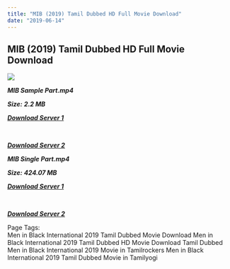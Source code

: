 ```yaml
---
title: "MIB (2019) Tamil Dubbed HD Full Movie Download"
date: "2019-06-14"
---
```


## MIB (2019) Tamil Dubbed HD Full Movie Download

[![](https://1.bp.blogspot.com/-qjyJjOWkLhI/XQCvXQLEoQI/AAAAAAAAAG0/s_vEuHzEQakNZMDpTvhSRgS0zLriJVmAQCLcBGAs/s640/939cda77-4f61-4ddb-b314-75d28789cdd2.jpeg)](https://1.bp.blogspot.com/-qjyJjOWkLhI/XQCvXQLEoQI/AAAAAAAAAG0/s_vEuHzEQakNZMDpTvhSRgS0zLriJVmAQCLcBGAs/s1600/939cda77-4f61-4ddb-b314-75d28789cdd2.jpeg)

**_MIB Sample Part.mp4_**

**_Size:_** **_2.2 MB_**

**_[Download Server 1](http://b7.wetransfer.vip/files/Tamil{c159298fb141cbadc7232f68964181f47c3dba5abf1fc31c2462b14f0846cd70}20Dubbed{c159298fb141cbadc7232f68964181f47c3dba5abf1fc31c2462b14f0846cd70}20Movies/Tamil{c159298fb141cbadc7232f68964181f47c3dba5abf1fc31c2462b14f0846cd70}202019{c159298fb141cbadc7232f68964181f47c3dba5abf1fc31c2462b14f0846cd70}20Dubbed{c159298fb141cbadc7232f68964181f47c3dba5abf1fc31c2462b14f0846cd70}20Movies/Men{c159298fb141cbadc7232f68964181f47c3dba5abf1fc31c2462b14f0846cd70}20in{c159298fb141cbadc7232f68964181f47c3dba5abf1fc31c2462b14f0846cd70}20Black{c159298fb141cbadc7232f68964181f47c3dba5abf1fc31c2462b14f0846cd70}20International{c159298fb141cbadc7232f68964181f47c3dba5abf1fc31c2462b14f0846cd70}20(2019)/Men{c159298fb141cbadc7232f68964181f47c3dba5abf1fc31c2462b14f0846cd70}20in{c159298fb141cbadc7232f68964181f47c3dba5abf1fc31c2462b14f0846cd70}20Black{c159298fb141cbadc7232f68964181f47c3dba5abf1fc31c2462b14f0846cd70}20International{c159298fb141cbadc7232f68964181f47c3dba5abf1fc31c2462b14f0846cd70}20(2019){c159298fb141cbadc7232f68964181f47c3dba5abf1fc31c2462b14f0846cd70}20HDRip/Men{c159298fb141cbadc7232f68964181f47c3dba5abf1fc31c2462b14f0846cd70}20in{c159298fb141cbadc7232f68964181f47c3dba5abf1fc31c2462b14f0846cd70}20Black{c159298fb141cbadc7232f68964181f47c3dba5abf1fc31c2462b14f0846cd70}20International{c159298fb141cbadc7232f68964181f47c3dba5abf1fc31c2462b14f0846cd70}20(2019){c159298fb141cbadc7232f68964181f47c3dba5abf1fc31c2462b14f0846cd70}20Sample{c159298fb141cbadc7232f68964181f47c3dba5abf1fc31c2462b14f0846cd70}20(640x360).mp4)_**

**_[  
](http://b7.wetransfer.vip/files/Tamil{c159298fb141cbadc7232f68964181f47c3dba5abf1fc31c2462b14f0846cd70}20Dubbed{c159298fb141cbadc7232f68964181f47c3dba5abf1fc31c2462b14f0846cd70}20Movies/Tamil{c159298fb141cbadc7232f68964181f47c3dba5abf1fc31c2462b14f0846cd70}202019{c159298fb141cbadc7232f68964181f47c3dba5abf1fc31c2462b14f0846cd70}20Dubbed{c159298fb141cbadc7232f68964181f47c3dba5abf1fc31c2462b14f0846cd70}20Movies/Men{c159298fb141cbadc7232f68964181f47c3dba5abf1fc31c2462b14f0846cd70}20in{c159298fb141cbadc7232f68964181f47c3dba5abf1fc31c2462b14f0846cd70}20Black{c159298fb141cbadc7232f68964181f47c3dba5abf1fc31c2462b14f0846cd70}20International{c159298fb141cbadc7232f68964181f47c3dba5abf1fc31c2462b14f0846cd70}20(2019)/Men{c159298fb141cbadc7232f68964181f47c3dba5abf1fc31c2462b14f0846cd70}20in{c159298fb141cbadc7232f68964181f47c3dba5abf1fc31c2462b14f0846cd70}20Black{c159298fb141cbadc7232f68964181f47c3dba5abf1fc31c2462b14f0846cd70}20International{c159298fb141cbadc7232f68964181f47c3dba5abf1fc31c2462b14f0846cd70}20(2019){c159298fb141cbadc7232f68964181f47c3dba5abf1fc31c2462b14f0846cd70}20HDRip/Men{c159298fb141cbadc7232f68964181f47c3dba5abf1fc31c2462b14f0846cd70}20in{c159298fb141cbadc7232f68964181f47c3dba5abf1fc31c2462b14f0846cd70}20Black{c159298fb141cbadc7232f68964181f47c3dba5abf1fc31c2462b14f0846cd70}20International{c159298fb141cbadc7232f68964181f47c3dba5abf1fc31c2462b14f0846cd70}20(2019){c159298fb141cbadc7232f68964181f47c3dba5abf1fc31c2462b14f0846cd70}20Sample{c159298fb141cbadc7232f68964181f47c3dba5abf1fc31c2462b14f0846cd70}20(640x360).mp4)_**

**_[Download Server 2](http://b7.wetransfer.vip/files/Tamil{c159298fb141cbadc7232f68964181f47c3dba5abf1fc31c2462b14f0846cd70}20Dubbed{c159298fb141cbadc7232f68964181f47c3dba5abf1fc31c2462b14f0846cd70}20Movies/Tamil{c159298fb141cbadc7232f68964181f47c3dba5abf1fc31c2462b14f0846cd70}202019{c159298fb141cbadc7232f68964181f47c3dba5abf1fc31c2462b14f0846cd70}20Dubbed{c159298fb141cbadc7232f68964181f47c3dba5abf1fc31c2462b14f0846cd70}20Movies/Men{c159298fb141cbadc7232f68964181f47c3dba5abf1fc31c2462b14f0846cd70}20in{c159298fb141cbadc7232f68964181f47c3dba5abf1fc31c2462b14f0846cd70}20Black{c159298fb141cbadc7232f68964181f47c3dba5abf1fc31c2462b14f0846cd70}20International{c159298fb141cbadc7232f68964181f47c3dba5abf1fc31c2462b14f0846cd70}20(2019)/Men{c159298fb141cbadc7232f68964181f47c3dba5abf1fc31c2462b14f0846cd70}20in{c159298fb141cbadc7232f68964181f47c3dba5abf1fc31c2462b14f0846cd70}20Black{c159298fb141cbadc7232f68964181f47c3dba5abf1fc31c2462b14f0846cd70}20International{c159298fb141cbadc7232f68964181f47c3dba5abf1fc31c2462b14f0846cd70}20(2019){c159298fb141cbadc7232f68964181f47c3dba5abf1fc31c2462b14f0846cd70}20HDRip/Men{c159298fb141cbadc7232f68964181f47c3dba5abf1fc31c2462b14f0846cd70}20in{c159298fb141cbadc7232f68964181f47c3dba5abf1fc31c2462b14f0846cd70}20Black{c159298fb141cbadc7232f68964181f47c3dba5abf1fc31c2462b14f0846cd70}20International{c159298fb141cbadc7232f68964181f47c3dba5abf1fc31c2462b14f0846cd70}20(2019){c159298fb141cbadc7232f68964181f47c3dba5abf1fc31c2462b14f0846cd70}20Sample{c159298fb141cbadc7232f68964181f47c3dba5abf1fc31c2462b14f0846cd70}20(640x360).mp4)_**

**_MIB Single Part.mp4_**

**_Size:_** **_424.07 MB_**  

**_[Download Server 1](http://b7.wetransfer.vip/files/Tamil{c159298fb141cbadc7232f68964181f47c3dba5abf1fc31c2462b14f0846cd70}20Dubbed{c159298fb141cbadc7232f68964181f47c3dba5abf1fc31c2462b14f0846cd70}20Movies/Tamil{c159298fb141cbadc7232f68964181f47c3dba5abf1fc31c2462b14f0846cd70}202019{c159298fb141cbadc7232f68964181f47c3dba5abf1fc31c2462b14f0846cd70}20Dubbed{c159298fb141cbadc7232f68964181f47c3dba5abf1fc31c2462b14f0846cd70}20Movies/Men{c159298fb141cbadc7232f68964181f47c3dba5abf1fc31c2462b14f0846cd70}20in{c159298fb141cbadc7232f68964181f47c3dba5abf1fc31c2462b14f0846cd70}20Black{c159298fb141cbadc7232f68964181f47c3dba5abf1fc31c2462b14f0846cd70}20International{c159298fb141cbadc7232f68964181f47c3dba5abf1fc31c2462b14f0846cd70}20(2019)/Men{c159298fb141cbadc7232f68964181f47c3dba5abf1fc31c2462b14f0846cd70}20in{c159298fb141cbadc7232f68964181f47c3dba5abf1fc31c2462b14f0846cd70}20Black{c159298fb141cbadc7232f68964181f47c3dba5abf1fc31c2462b14f0846cd70}20International{c159298fb141cbadc7232f68964181f47c3dba5abf1fc31c2462b14f0846cd70}20(2019){c159298fb141cbadc7232f68964181f47c3dba5abf1fc31c2462b14f0846cd70}20HDRip/Men{c159298fb141cbadc7232f68964181f47c3dba5abf1fc31c2462b14f0846cd70}20in{c159298fb141cbadc7232f68964181f47c3dba5abf1fc31c2462b14f0846cd70}20Black{c159298fb141cbadc7232f68964181f47c3dba5abf1fc31c2462b14f0846cd70}20International{c159298fb141cbadc7232f68964181f47c3dba5abf1fc31c2462b14f0846cd70}20(2019){c159298fb141cbadc7232f68964181f47c3dba5abf1fc31c2462b14f0846cd70}20Single{c159298fb141cbadc7232f68964181f47c3dba5abf1fc31c2462b14f0846cd70}20Part{c159298fb141cbadc7232f68964181f47c3dba5abf1fc31c2462b14f0846cd70}20(640x360).mp4)_**

**_[  
](http://b7.wetransfer.vip/files/Tamil{c159298fb141cbadc7232f68964181f47c3dba5abf1fc31c2462b14f0846cd70}20Dubbed{c159298fb141cbadc7232f68964181f47c3dba5abf1fc31c2462b14f0846cd70}20Movies/Tamil{c159298fb141cbadc7232f68964181f47c3dba5abf1fc31c2462b14f0846cd70}202019{c159298fb141cbadc7232f68964181f47c3dba5abf1fc31c2462b14f0846cd70}20Dubbed{c159298fb141cbadc7232f68964181f47c3dba5abf1fc31c2462b14f0846cd70}20Movies/Men{c159298fb141cbadc7232f68964181f47c3dba5abf1fc31c2462b14f0846cd70}20in{c159298fb141cbadc7232f68964181f47c3dba5abf1fc31c2462b14f0846cd70}20Black{c159298fb141cbadc7232f68964181f47c3dba5abf1fc31c2462b14f0846cd70}20International{c159298fb141cbadc7232f68964181f47c3dba5abf1fc31c2462b14f0846cd70}20(2019)/Men{c159298fb141cbadc7232f68964181f47c3dba5abf1fc31c2462b14f0846cd70}20in{c159298fb141cbadc7232f68964181f47c3dba5abf1fc31c2462b14f0846cd70}20Black{c159298fb141cbadc7232f68964181f47c3dba5abf1fc31c2462b14f0846cd70}20International{c159298fb141cbadc7232f68964181f47c3dba5abf1fc31c2462b14f0846cd70}20(2019){c159298fb141cbadc7232f68964181f47c3dba5abf1fc31c2462b14f0846cd70}20HDRip/Men{c159298fb141cbadc7232f68964181f47c3dba5abf1fc31c2462b14f0846cd70}20in{c159298fb141cbadc7232f68964181f47c3dba5abf1fc31c2462b14f0846cd70}20Black{c159298fb141cbadc7232f68964181f47c3dba5abf1fc31c2462b14f0846cd70}20International{c159298fb141cbadc7232f68964181f47c3dba5abf1fc31c2462b14f0846cd70}20(2019){c159298fb141cbadc7232f68964181f47c3dba5abf1fc31c2462b14f0846cd70}20Single{c159298fb141cbadc7232f68964181f47c3dba5abf1fc31c2462b14f0846cd70}20Part{c159298fb141cbadc7232f68964181f47c3dba5abf1fc31c2462b14f0846cd70}20(640x360).mp4)_**

**_[Download Server 2](http://b7.wetransfer.vip/files/Tamil{c159298fb141cbadc7232f68964181f47c3dba5abf1fc31c2462b14f0846cd70}20Dubbed{c159298fb141cbadc7232f68964181f47c3dba5abf1fc31c2462b14f0846cd70}20Movies/Tamil{c159298fb141cbadc7232f68964181f47c3dba5abf1fc31c2462b14f0846cd70}202019{c159298fb141cbadc7232f68964181f47c3dba5abf1fc31c2462b14f0846cd70}20Dubbed{c159298fb141cbadc7232f68964181f47c3dba5abf1fc31c2462b14f0846cd70}20Movies/Men{c159298fb141cbadc7232f68964181f47c3dba5abf1fc31c2462b14f0846cd70}20in{c159298fb141cbadc7232f68964181f47c3dba5abf1fc31c2462b14f0846cd70}20Black{c159298fb141cbadc7232f68964181f47c3dba5abf1fc31c2462b14f0846cd70}20International{c159298fb141cbadc7232f68964181f47c3dba5abf1fc31c2462b14f0846cd70}20(2019)/Men{c159298fb141cbadc7232f68964181f47c3dba5abf1fc31c2462b14f0846cd70}20in{c159298fb141cbadc7232f68964181f47c3dba5abf1fc31c2462b14f0846cd70}20Black{c159298fb141cbadc7232f68964181f47c3dba5abf1fc31c2462b14f0846cd70}20International{c159298fb141cbadc7232f68964181f47c3dba5abf1fc31c2462b14f0846cd70}20(2019){c159298fb141cbadc7232f68964181f47c3dba5abf1fc31c2462b14f0846cd70}20HDRip/Men{c159298fb141cbadc7232f68964181f47c3dba5abf1fc31c2462b14f0846cd70}20in{c159298fb141cbadc7232f68964181f47c3dba5abf1fc31c2462b14f0846cd70}20Black{c159298fb141cbadc7232f68964181f47c3dba5abf1fc31c2462b14f0846cd70}20International{c159298fb141cbadc7232f68964181f47c3dba5abf1fc31c2462b14f0846cd70}20(2019){c159298fb141cbadc7232f68964181f47c3dba5abf1fc31c2462b14f0846cd70}20Single{c159298fb141cbadc7232f68964181f47c3dba5abf1fc31c2462b14f0846cd70}20Part{c159298fb141cbadc7232f68964181f47c3dba5abf1fc31c2462b14f0846cd70}20(640x360).mp4)_**  

Page Tags:  
Men in Black International 2019 Tamil Dubbed Movie Download Men in Black International 2019 Tamil Dubbed HD Movie Download Tamil Dubbed Men in Black International 2019 Movie in Tamilrockers Men in Black International 2019 Tamil Dubbed Movie in Tamilyogi
